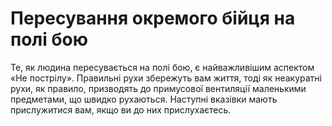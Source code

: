# Пересування окремого бійця на полі бою
Те, як людина пересувається на полі бою, є найважливішим аспектом «Не пострілу». Правильні рухи збережуть вам життя, тоді як неакуратні рухи, як правило, призводять до примусової вентиляції маленькими предметами, що швидко рухаються. Наступні вказівки мають прислужитися вам, якщо ви до них прислухаєтесь.
